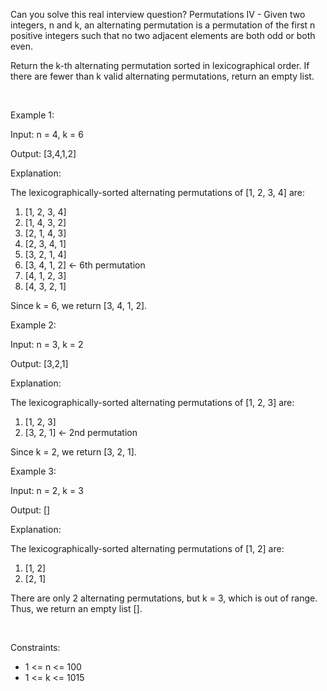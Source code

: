 Can you solve this real interview question? Permutations IV - Given two integers, n and k, an alternating permutation is a permutation of the first n positive integers such that no two adjacent elements are both odd or both even.

Return the k-th alternating permutation sorted in lexicographical order. If there are fewer than k valid alternating permutations, return an empty list.

 

Example 1:

Input: n = 4, k = 6

Output: [3,4,1,2]

Explanation:

The lexicographically-sorted alternating permutations of [1, 2, 3, 4] are:

 1. [1, 2, 3, 4]
 2. [1, 4, 3, 2]
 3. [2, 1, 4, 3]
 4. [2, 3, 4, 1]
 5. [3, 2, 1, 4]
 6. [3, 4, 1, 2] ← 6th permutation
 7. [4, 1, 2, 3]
 8. [4, 3, 2, 1]

Since k = 6, we return [3, 4, 1, 2].

Example 2:

Input: n = 3, k = 2

Output: [3,2,1]

Explanation:

The lexicographically-sorted alternating permutations of [1, 2, 3] are:

 1. [1, 2, 3]
 2. [3, 2, 1] ← 2nd permutation

Since k = 2, we return [3, 2, 1].

Example 3:

Input: n = 2, k = 3

Output: []

Explanation:

The lexicographically-sorted alternating permutations of [1, 2] are:

 1. [1, 2]
 2. [2, 1]

There are only 2 alternating permutations, but k = 3, which is out of range. Thus, we return an empty list [].

 

Constraints:

 * 1 <= n <= 100
 * 1 <= k <= 1015